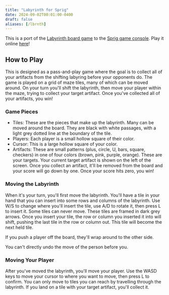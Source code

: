 ```yaml
---
title: "Labyrinth for Sprig"
date: 2024-09-02T00:01:00-0400
draft: false
aliases: [/lbrnth]
---
```

This is a port of the [Labyrinth board game](https://boardgamegeek.com/boardgame/1219/labyrinth) to the [Sprig game console](https://sprig.hackclub.com). Play it online [here](https://sprig.hackclub.com/gallery/LabyrinthBoardGame)!

## How to Play
This is designed as a pass-and-play game where the goal is to collect all of your artifacts from the shifting labyring before your opponents do. The game is played on a grid of maze tiles, many of which can be moved around. On your turn you'll shift the labyrinth, then move your player within the maze, trying to collect your target artifact. Once you've collected all of your artifacts, you win!

### Game Pieces
* Tiles: These are the pieces that make up the labyrinth. Many can be moved around the board. They are black with white passages, with a light grey dotted line at the boundary of the tile.
* Players: Each player is a small hollow square of their color.
* Cursor: This is a large hollow square of your color.
* Artifacts: These are small patterns (plus, circle, U, bars, square, checkers) in one of four colors (brown, pink, purple, orange). These are your targets. Your current target artifact is shown on the left of the screen. Once you collect an artifact, it'll be removed from the board and your score will go down by one. Once your score hits zero, you win!

### Moving the Labyrinth
When it's your turn, you'll first move the labyrinth. You'll have a tile in your hand that you can insert into some rows and columns of the labyrinth. Use W/S to change where you'll insert the tile, use A/D to rotate it, then press L to insert it. Some tiles can never move. These tiles are framed in dark grey arrows. Once you insert your tile, the row or column you inserted it into will shift, pushing the last tile in the row or column out. This tile will become the next held tile.

If you push a player off the board, they'll wrap around to the other side. 

You can't directly undo the move of the person before you.

### Moving Your Player
After you've moved the labyrinth, you'll move your player. Use the WASD keys to move your cursor to where you want to move, then press L to confirm. You can only move to tiles you can reach by travelling through the labyrinth. If you land on a tile with your target artifact, you'll collect it.